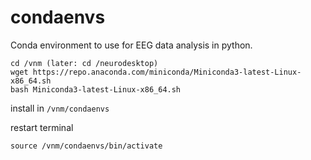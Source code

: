 # condaenvs
Conda environment to use for EEG data analysis in python. 

```
cd /vnm (later: cd /neurodesktop)
wget https://repo.anaconda.com/miniconda/Miniconda3-latest-Linux-x86_64.sh
bash Miniconda3-latest-Linux-x86_64.sh 

```
install in `/vnm/condaenvs`

restart terminal

```
source /vnm/condaenvs/bin/activate 
```

